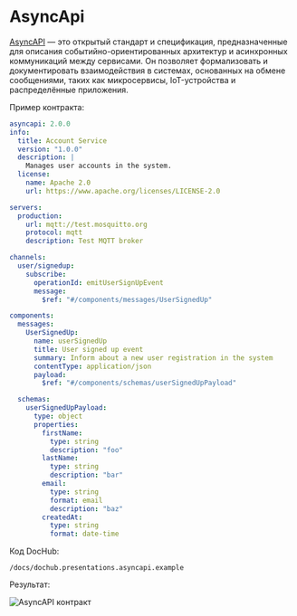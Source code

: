 # AsyncApi

[AsyncAPI](https://www.asyncapi.com/blog/understanding-asyncapis) — это открытый стандарт и спецификация, предназначенные для
описания событийно-ориентированных архитектур и асинхронных коммуникаций между сервисами. Он позволяет формализовать и
документировать взаимодействия в системах, основанных на обмене сообщениями, таких как микросервисы, IoT-устройства и
распределённые приложения.

Пример контракта:
```yaml
asyncapi: 2.0.0
info:
  title: Account Service
  version: "1.0.0"
  description: |
    Manages user accounts in the system.
  license:
    name: Apache 2.0
    url: https://www.apache.org/licenses/LICENSE-2.0

servers:
  production:
    url: mqtt://test.mosquitto.org
    protocol: mqtt
    description: Test MQTT broker

channels:
  user/signedup:
    subscribe:
      operationId: emitUserSignUpEvent
      message:
        $ref: "#/components/messages/UserSignedUp"

components:
  messages:
    UserSignedUp:
      name: userSignedUp
      title: User signed up event
      summary: Inform about a new user registration in the system
      contentType: application/json
      payload:
        $ref: "#/components/schemas/userSignedUpPayload"

  schemas:
    userSignedUpPayload:
      type: object
      properties:
        firstName:
          type: string
          description: "foo"
        lastName:
          type: string
          description: "bar"
        email:
          type: string
          format: email
          description: "baz"
        createdAt:
          type: string
          format: date-time
```

Код DocHub:
```code-frame
/docs/dochub.presentations.asyncapi.example
```

Результат:

![AsyncAPI контракт](@document/dochub.presentations.asyncapi.example)


